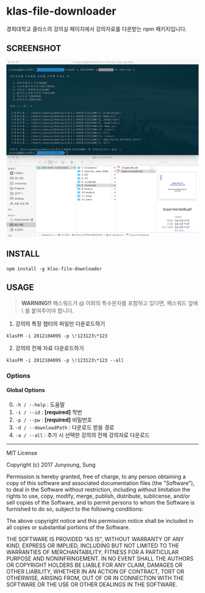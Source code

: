 # klas-file-downloader

경희대학교 클라스의 강의실 페이지에서 강의자료를 다운받는 npm 패키지입니다.

## SCREENSHOT

![screenshot_1](screenshot_1.png)

## INSTALL

```
npm install -g klas-file-downloader 
```

## USAGE

> **WARNING!!** 패스워드가 @ 이외의 특수문자를 포함하고 있다면, 패스워드 앞에  \ 를 붙여주어야 합니다. 

1. 강의의 특정 챕터의 파일만 다운로드하기
```
klasFM -i 2012104095 -p \!123123\*123
```
2. 강의의 전체 자료 다운로드하기
```
klasFM -i 2012104095 -p \!123123\*123 --all
```

### Options
#### Global Options
0. `-h / --help` : 도움말
1. `-i / --id` : **[required]** 학번
2. `-p / --pw` : **[required]** 비밀번호
3. `-d / --downloadPath` : 다운로드 받을 경로
4. `-a / --all` : 추가 시 선택한 강의의 전체 강의자료 다운로드


---
MIT License

Copyright (c) 2017 Junyoung, Sung

Permission is hereby granted, free of charge, to any person obtaining a copy
of this software and associated documentation files (the "Software"), to deal
in the Software without restriction, including without limitation the rights
to use, copy, modify, merge, publish, distribute, sublicense, and/or sell
copies of the Software, and to permit persons to whom the Software is
furnished to do so, subject to the following conditions:

The above copyright notice and this permission notice shall be included in all
copies or substantial portions of the Software.

THE SOFTWARE IS PROVIDED "AS IS", WITHOUT WARRANTY OF ANY KIND, EXPRESS OR
IMPLIED, INCLUDING BUT NOT LIMITED TO THE WARRANTIES OF MERCHANTABILITY,
FITNESS FOR A PARTICULAR PURPOSE AND NONINFRINGEMENT. IN NO EVENT SHALL THE
AUTHORS OR COPYRIGHT HOLDERS BE LIABLE FOR ANY CLAIM, DAMAGES OR OTHER
LIABILITY, WHETHER IN AN ACTION OF CONTRACT, TORT OR OTHERWISE, ARISING FROM,
OUT OF OR IN CONNECTION WITH THE SOFTWARE OR THE USE OR OTHER DEALINGS IN THE
SOFTWARE.

